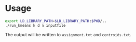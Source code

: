 # Usage

```bash
export LD_LIBRARY_PATH=$LD_LIBRARY_PATH:$PWD/..
./run_kmeans k d n inputfile
```

The output will be written to `assignment.txt` and `centroids.txt`.
